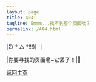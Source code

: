 ```yaml
---
layout: page
title: 404!
tagline: Emmm...找不到那个页面唉？
permalink: /404.html
---
```


|Σ( ° △ °!!!)︴|

|你要寻找的页面嘞~它丢了！|:see_no_evil:

[返回主页](/)
